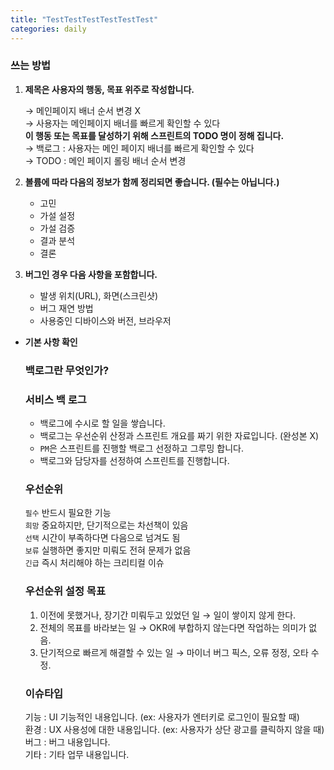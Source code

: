 ```yaml
---
title: "TestTestTestTestTestTest"
categories: daily
---
```


### 쓰는 방법

1. **제목은 사용자의 행동, 목표 위주로 작성합니다.**
   
   → 메인페이지 배너 순서 변경 X   
   → 사용자는 메인페이지 배너를 빠르게 확인할 수 있다   
   **이 행동 또는 목표를 달성하기 위해 스프린트의 TODO 명이 정해 집니다.**  
   → 백로그 : 사용자는 메인 페이지 배너를 빠르게 확인할 수 있다  
   → TODO : 메인 페이지 롤링 배너 순서 변경
   
2. **볼륨에 따라 다음의 정보가 함께 정리되면 좋습니다. (필수는 아닙니다.)**
   
    - 고민
    - 가설 설정
    - 가설 검증
    - 결과 분석
    - 결론
    
3. **버그인 경우 다음 사항을 포함합니다.**
   
    - 발생 위치(URL), 화면(스크린샷)
    - 버그 재연 방법
    - 사용중인 디바이스와 버전, 브라우저
    

- **기본 사항 확인**

  ### 백로그란 무엇인가?

  ### 서비스 백 로그

    - 백로그에 수시로 할 일을 쌓습니다.
    - 백로그는 우선순위 산정과 스프린트 개요를 짜기 위한 자료입니다. (완성본 X)
    - `PM`은 스프린트를 진행할 백로그 선정하고 그루밍 합니다.
    - 백로그와 담당자를 선정하여 스프린트를 진행합니다.

  ### 우선순위

  `필수` 반드시 필요한 기능  
  `희망` 중요하지만, 단기적으로는 차선책이 있음  
  `선택` 시간이 부족하다면 다음으로 넘겨도 됨  
  `보류` 실행하면 좋지만 미뤄도 전혀 문제가 없음  
  `긴급` 즉시 처리해야 하는 크리티컬 이슈  

  ### 우선순위 설정 목표

    1. 이전에 못했거나, 장기간 미뤄두고 있었던 일 → 일이 쌓이지 않게 한다.
    2. 전체의 목표를 바라보는 일 → OKR에 부합하지 않는다면 작업하는 의미가 없음.
    3. 단기적으로 빠르게 해결할 수 있는 일 → 마이너 버그 픽스, 오류 정정, 오타 수정.

  ### 이슈타입

  기능 : UI 기능적인 내용입니다. (ex: 사용자가 엔터키로 로그인이 필요할 때)  
  환경 : UX 사용성에 대한 내용입니다. (ex: 사용자가 상단 광고를 클릭하지 않을 때)  
  버그 : 버그 내용입니다.  
  기타 : 기타 업무 내용입니다.  